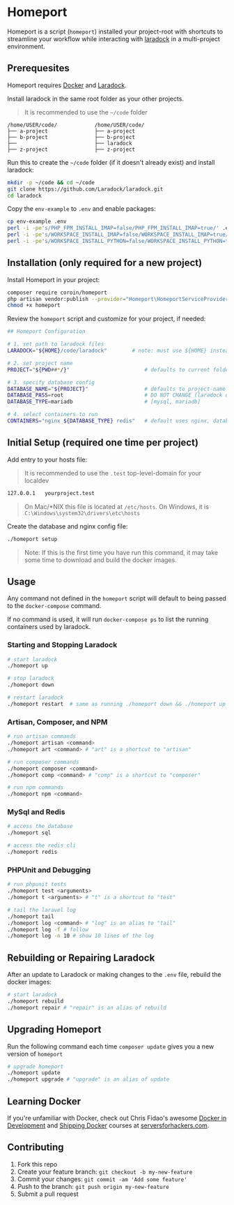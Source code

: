 # Homeport

Homeport is a script (`homeport`) installed your project-root with shortcuts to streamline your workflow while interacting with [laradock](http://laradock.io) in a multi-project environment.

## Prerequesites

Homeport requires [Docker](https://www.docker.com/community-edition#/download) and [Laradock](http://laradock.io).

Install laradock in the same root folder as your other projects.

> It is recommended to use the `~/code` folder

```
/home/USER/code/            /home/USER/code/
├── a-project               ├── a-project
├── b-project               ├── b-project
├──                         ├── laradock
├── z-project               ├── z-project
```

Run this to create the `~/code` folder (if it doesn't already exist) and install laradock:

```bash
mkdir -p ~/code && cd ~/code
git clone https://github.com/Laradock/laradock.git
cd laradock
```

Copy the `env-example` to `.env` and enable packages:

```bash
cp env-example .env
perl -i -pe's/PHP_FPM_INSTALL_IMAP=false/PHP_FPM_INSTALL_IMAP=true/' .env
perl -i -pe's/WORKSPACE_INSTALL_IMAP=false/WORKSPACE_INSTALL_IMAP=true/' .env
perl -i -pe's/WORKSPACE_INSTALL_PYTHON=false/WORKSPACE_INSTALL_PYTHON=true/' .env
```

## Installation (only required for a new project)

Install Homeport in your project:

```bash
composer require coroin/homeport
php artisan vendor:publish --provider="Homeport\HomeportServiceProvider"
chmod +x homeport
```

Review the `homeport` script and customize for your project, if needed:

```bash
## Homeport Configuration

# 1. set path to laradock files
LARADOCK="${HOME}/code/laradock"        # note: must use ${HOME} instead of ~

# 2. set project name
PROJECT="${PWD##*/}"                        # defaults to current folder

# 3. specify database config
DATABASE_NAME="${PROJECT}"                  # defaults to project-name
DATABASE_PASS=root                          # DO NOT CHANGE (laradock default)
DATABASE_TYPE=mariadb                       # [mysql, mariadb]

# 4. select containers to run
CONTAINERS="nginx ${DATABASE_TYPE} redis"   # default uses nginx, database and redis
```

## Initial Setup (required one time per project)

Add entry to your hosts file:

> It is recommended to use the `.test` top-level-domain for your localdev

```bash
127.0.0.1   yourproject.test
```

> On Mac/\*NIX this file is located at `/etc/hosts`.
> On Windows, it is `C:\Windows\system32\drivers\etc\hosts`

Create the database and nginx config file:

```bash
./homeport setup
```

> Note: If this is the first time you have run this command, it may take some time to download and build the docker images.

## Usage

Any command not defined in the `homeport` script will default to being passed to the `docker-compose` command.

If no command is used, it will run `docker-compose ps` to list the running containers used by laradock.

### Starting and Stopping Laradock

```bash
# start laradock
./homeport up

# stop laradock
./homeport down

# restart laradock
./homeport restart  # same as running ./homeport down && ./homeport up
```

### Artisan, Composer, and NPM

```bash
# run artisan commands
./homeport artisan <command>
./homeport art <command> # "art" is a shortcut to "artisan"

# run composer commands
./homeport composer <command>
./homeport comp <command> # "comp" is a shortcut to "composer"

# run npm commands
./homeport npm <command>
```

### MySql and Redis

```bash
# access the database
./homeport sql

# access the redis cli
./homeport redis
```

### PHPUnit and Debugging

```bash
# run phpunit tests
./homeport test <arguments>
./homeport t <arguments> # "t" is a shortcut to "test"

# tail the laravel log
./homeport tail
./homeport log <command> # "log" is an alias to "tail"
./homeport log -f # follow
./homeport log -n 10 # show 10 lines of the log
```

## Rebuilding or Repairing Laradock

After an update to Laradock or making changes to the `.env` file, rebuild the docker images:

```bash
# start laradock
./homeport rebuild
./homeport repair # "repair" is an alias of rebuild
```

## Upgrading Homeport

Run the following command each time `composer update` gives you a new version of `homeport`

```bash
# upgrade homeport
./homeport update
./homeport upgrade # "upgrade" is an alias of update
```

## Learning Docker

If you're unfamiliar with Docker, check out Chris Fidao's awesome [Docker in Development](https://serversforhackers.com/s/docker-in-development) and [Shipping Docker](https://serversforhackers.com/shipping-docker) courses at [serversforhackers.com](https://serversforhackers.com).

## Contributing

1. Fork this repo
2. Create your feature branch: `git checkout -b my-new-feature`
3. Commit your changes: `git commit -am 'Add some feature'`
4. Push to the branch: `git push origin my-new-feature`
5. Submit a pull request
